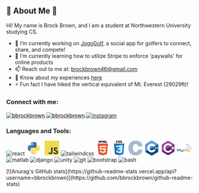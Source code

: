 ## 🌟 About Me 🌟
Hi! My name is Brock Brown, and I am a student at Northwestern University studying CS.

<!-- General Info -->
- 🔭 I’m currently working on [JogoGolf](https://jogogolf.com/), a social app for golfers to connect, share, and compete!
- 🌱 I’m currently learning how to utilize Stripe to enforce 'paywalls' for online products
- 📫 Reach out to me at: brockbrown46@gmail.com
- 📄 Know about my experiences [here](https://drive.google.com/file/d/1kQZOVXOr98vxorPpNW8l5oSGw0u--3lU/view?usp=drive_link)
- ⚡️ Fun fact I have hiked the vertical equivalent of Mt. Everest (29029ft)!
<h3 align="left">Connect with me:</h3>

<!-- Social Links -->
<p align="left">
  <a href="https://www.linkedin.com/in/brock-brown-058216221/" target="blank" style="color: black; text-decoration: underline;text-decoration-style: dotted;">
    <img align="center" src="https://raw.githubusercontent.com/rahuldkjain/github-profile-readme-generator/master/src/images/icons/Social/linked-in-alt.svg" alt="bbrockbrown" height="30" width="40" />
  </a>
  <a href="https://www.leetcode.com/bbrockbrown" target="blank" style="color: black; text-decoration: underline;text-decoration-style: dotted;">
    <img align="center" src="https://raw.githubusercontent.com/rahuldkjain/github-profile-readme-generator/master/src/images/icons/Social/leet-code.svg" alt="bbrockbrown" height="30" width="40" />
  </a>
  <a href="https://www.instagram.com/bbrockbrown" target="_blank">
    <img align="center" src="https://www.vectorlogo.zone/logos/instagram/instagram-icon.svg" alt="Instagram" height="35" width="35" />
  </a>
</p>

<!-- Languages -->
<h3 align="left">Languages and Tools:</h3>
<p align="left"> 
  <span>
    <img src="https://static.cdnlogo.com/logos/r/21/react.svg" alt="react" width="45" height="45" />
  </span>
  <span>
    <img src="https://raw.githubusercontent.com/devicons/devicon/master/icons/python/python-original.svg" alt="python" width="40" height="40"/> 
  </span> 
  <span style="padding-left: 5px;">
    <img src="https://raw.githubusercontent.com/devicons/devicon/master/icons/javascript/javascript-original.svg" alt="javascript" width="40" height="40"/> 
  </span> 
  <span>
    <img src="https://tailwindcss.com/_next/static/media/tailwindcss-mark.d52e9897.svg" alt="tailwindcss" width="40" height="40" />
  </span>
  <span>
    <img src="https://raw.githubusercontent.com/devicons/devicon/master/icons/html5/html5-original-wordmark.svg" alt="html5" width="40" height="40"/> 
  </span> 
  <span>
    <img src="https://raw.githubusercontent.com/devicons/devicon/master/icons/css3/css3-original-wordmark.svg" alt="css3" width="40" height="40"/> 
  </span> 
  <span>
    <img src="https://raw.githubusercontent.com/devicons/devicon/master/icons/c/c-original.svg" alt="c" width="40" height="40"/> 
  </span> 
  <span>
    <img src="https://raw.githubusercontent.com/devicons/devicon/master/icons/cplusplus/cplusplus-original.svg" alt="cplusplus" width="40" height="40"/> 
  </span> 
  <span>
    <img src="https://raw.githubusercontent.com/devicons/devicon/master/icons/csharp/csharp-original.svg" alt="csharp" width="40" height="40"/> 
  </span> 
  <span>
    <img src="https://raw.githubusercontent.com/devicons/devicon/master/icons/mysql/mysql-original-wordmark.svg" alt="mysql" width="40" height="40"/> 
  </span> 
  <span>
    <img src="https://upload.wikimedia.org/wikipedia/commons/2/21/Matlab_Logo.png" alt="matlab" width="40" height="40"/> 
  </span> 
  <span>
    <img src="https://cdn.worldvectorlogo.com/logos/django.svg" alt="django" width="40" height="40"/> 
  </span> 
  <span>
    <img src="https://www.vectorlogo.zone/logos/unity3d/unity3d-icon.svg" alt="unity" width="40" height="40"/> 
  </span> 
  <span>
    <img src="https://www.vectorlogo.zone/logos/git-scm/git-scm-icon.svg" alt="git" width="40" height="40"/> 
  </span> 
  <span>
    <img src="https://upload.vectorlogo.zone/logos/getbootstrap/images/987f8f6c-263a-47b1-a85d-853cfca215d9.svg" alt="bootstrap" width="40" height="40"/> 
  </span> 
  <span>
    <img src="https://upload.vectorlogo.zone/logos/gnu_bash/images/66582b8e-a291-4a1b-b89c-76628277a33b.svg" alt="bash" width="40" height="40"/> 
  </span> 
<!--   <span>
    <svg xmlns="http://www.w3.org/2000/svg" shape-rendering="geometricPrecision" text-rendering="geometricPrecision" image-rendering="optimizeQuality" fill-rule="evenodd" clip-rule="evenodd" viewBox="0 0 346 512.36"><g fill-rule="nonzero"><path fill="#00B6FF" d="M172.53 246.9c0-42.04 34.09-76.11 76.12-76.11h11.01c.3.01.63-.01.94-.01 47.16 0 85.4 38.25 85.4 85.4 0 47.15-38.24 85.39-85.4 85.39-.31 0-.64-.01-.95-.01l-11 .01c-42.03 0-76.12-34.09-76.12-76.12V246.9z"/><path fill="#24CB71" d="M0 426.98c0-47.16 38.24-85.41 85.4-85.41l87.13.01v84.52c0 47.65-39.06 86.26-86.71 86.26C38.67 512.36 0 474.13 0 426.98z"/><path fill="#FF7237" d="M172.53.01v170.78h87.13c.3-.01.63.01.94.01 47.16 0 85.4-38.25 85.4-85.4C346 38.24 307.76 0 260.6 0c-.31 0-.64.01-.95.01h-87.12z"/><path fill="#FF3737" d="M0 85.39c0 47.16 38.24 85.4 85.4 85.4h87.13V.01H85.39C38.24.01 0 38.24 0 85.39z"/><path fill="#874FFF" d="M0 256.18c0 47.16 38.24 85.4 85.4 85.4h87.13V170.8H85.39C38.24 170.8 0 209.03 0 256.18z"/></g>
    </svg>
  </span> -->
</p>

<p>
  [![Anurag's GitHub stats](https://github-readme-stats.vercel.app/api?username=bbrockbrown)](https://github.com/bbrockbrown/github-readme-stats)
</p>
